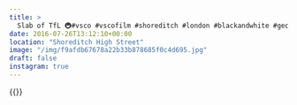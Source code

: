 ```yaml
---
title: >
  Slab of TfL 🚇#vsco #vscofilm #shoreditch #london #blackandwhite #geometry #concrete #tfl
date: 2016-07-26T13:12:10+00:00
location: "Shoreditch High Street"
image: "/img/f9afdb67678a22b33b878685f0c4d695.jpg"
draft: false
instagram: true
---
```


{{<photo src="/img/f9afdb67678a22b33b878685f0c4d695.jpg">}}
